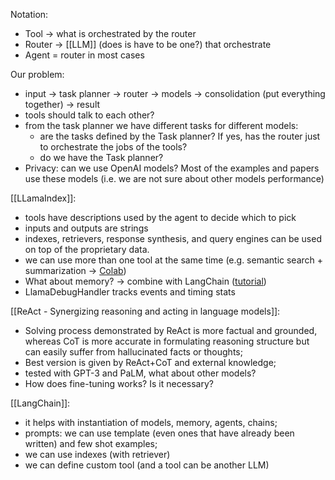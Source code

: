 Notation:
- Tool -> what is orchestrated by the router
- Router -> [[LLM]] (does is have to be one?) that orchestrate
- Agent = router in most cases

Our problem:
- input -> task planner -> router -> models -> consolidation (put everything together) -> result
- tools should talk to each other?
- from the task planner we have different tasks for different models:
	- are the tasks defined by the Task planner? If yes, has the router just to orchestrate the jobs of the tools?
	- do we have the Task planner?
- Privacy: can we use OpenAI models? Most of the examples and papers use these models (i.e. we are not sure about other models performance)

[[LLamaIndex]]:
- tools have descriptions used by the agent to decide which to pick
- inputs and outputs are strings
- indexes, retrievers, response synthesis, and query engines can be used on top of the proprietary data.
- we can use more than one tool at the same time (e.g. semantic search + summarization -> [Colab](https://colab.research.google.com/drive/1Asq_obABBUxTqUPTGv8yFfCDqhC-ta4u?usp=sharing))
- What about memory? -> combine with LangChain ([tutorial](https://gpt-index.readthedocs.io/en/latest/guides/tutorials/building_a_chatbot.html))
- LlamaDebugHandler tracks events and timing stats

[[ReAct - Synergizing reasoning and acting in language models]]:
- Solving process demonstrated by ReAct is more factual and grounded, whereas CoT is more accurate in formulating reasoning structure but can easily suffer from hallucinated facts or thoughts;
- Best version is given by ReAct+CoT and external knowledge;
- tested with GPT-3 and PaLM, what about other models?
- How does fine-tuning works? Is it necessary?

[[LangChain]]:
- it helps with instantiation of models, memory, agents, chains;
- prompts: we can use template (even ones that have already been written) and few shot examples;
- we can use indexes (with retriever)
- we can define custom tool (and a tool can be another LLM)


